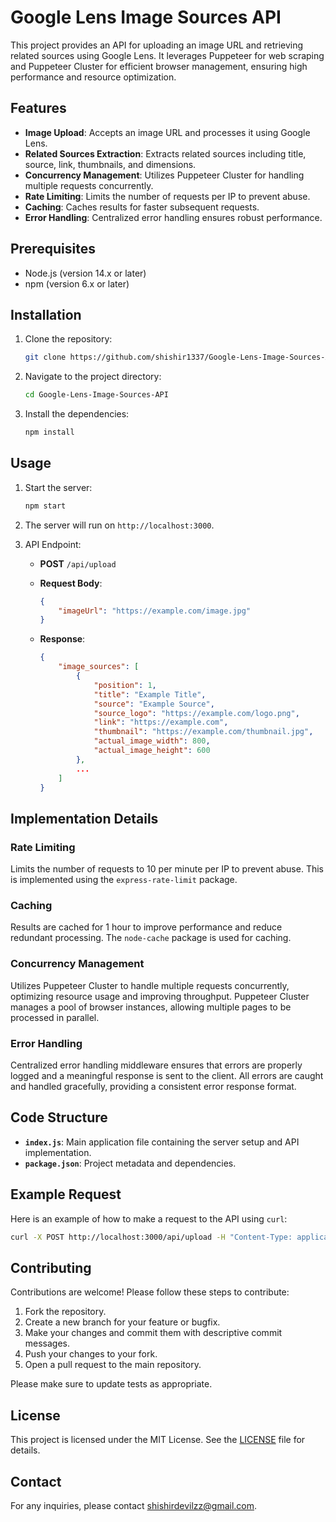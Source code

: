 # Google Lens Image Sources API

This project provides an API for uploading an image URL and retrieving related sources using Google Lens. It leverages Puppeteer for web scraping and Puppeteer Cluster for efficient browser management, ensuring high performance and resource optimization.

## Features

- **Image Upload**: Accepts an image URL and processes it using Google Lens.
- **Related Sources Extraction**: Extracts related sources including title, source, link, thumbnails, and dimensions.
- **Concurrency Management**: Utilizes Puppeteer Cluster for handling multiple requests concurrently.
- **Rate Limiting**: Limits the number of requests per IP to prevent abuse.
- **Caching**: Caches results for faster subsequent requests.
- **Error Handling**: Centralized error handling ensures robust performance.

## Prerequisites

- Node.js (version 14.x or later)
- npm (version 6.x or later)

## Installation

1. Clone the repository:

    ```bash
    git clone https://github.com/shishir1337/Google-Lens-Image-Sources-API.git
    ```

2. Navigate to the project directory:

    ```bash
    cd Google-Lens-Image-Sources-API
    ```

3. Install the dependencies:

    ```bash
    npm install
    ```

## Usage

1. Start the server:

    ```bash
    npm start
    ```

2. The server will run on `http://localhost:3000`.

3. API Endpoint:

    - **POST** `/api/upload`
    - **Request Body**:
    
      ```json
      {
          "imageUrl": "https://example.com/image.jpg"
      }
      ```
    - **Response**:
    
      ```json
      {
          "image_sources": [
              {
                  "position": 1,
                  "title": "Example Title",
                  "source": "Example Source",
                  "source_logo": "https://example.com/logo.png",
                  "link": "https://example.com",
                  "thumbnail": "https://example.com/thumbnail.jpg",
                  "actual_image_width": 800,
                  "actual_image_height": 600
              },
              ...
          ]
      }
      ```

## Implementation Details

### Rate Limiting

Limits the number of requests to 10 per minute per IP to prevent abuse. This is implemented using the `express-rate-limit` package.

### Caching

Results are cached for 1 hour to improve performance and reduce redundant processing. The `node-cache` package is used for caching.

### Concurrency Management

Utilizes Puppeteer Cluster to handle multiple requests concurrently, optimizing resource usage and improving throughput. Puppeteer Cluster manages a pool of browser instances, allowing multiple pages to be processed in parallel.

### Error Handling

Centralized error handling middleware ensures that errors are properly logged and a meaningful response is sent to the client. All errors are caught and handled gracefully, providing a consistent error response format.

## Code Structure

- **`index.js`**: Main application file containing the server setup and API implementation.
- **`package.json`**: Project metadata and dependencies.

## Example Request

Here is an example of how to make a request to the API using `curl`:

```bash
curl -X POST http://localhost:3000/api/upload -H "Content-Type: application/json" -d '{"imageUrl": "https://example.com/image.jpg"}'
 ```

## Contributing

Contributions are welcome! Please follow these steps to contribute:

1. Fork the repository.
2. Create a new branch for your feature or bugfix.
3. Make your changes and commit them with descriptive commit messages.
4. Push your changes to your fork.
5. Open a pull request to the main repository.

Please make sure to update tests as appropriate.

## License

This project is licensed under the MIT License. See the [LICENSE](LICENSE) file for details.

## Contact

For any inquiries, please contact [shishirdevilzz@gmail.com](mailto:shishirdevilzz@gmail.com).


